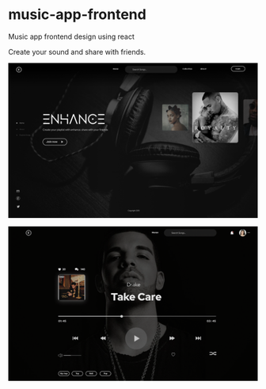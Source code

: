 # music-app-frontend
Music app frontend design using react

Create your sound and share with friends.

![Landing page](./images/landing.png)

![Player page](./images/player.png)